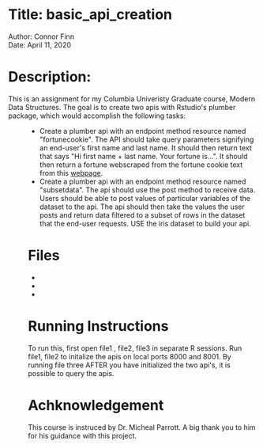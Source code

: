 # Title: basic_api_creation
Author: Connor Finn <br>
Date: April 11, 2020 <br>

# Description: 
This is an assignment for my Columbia Univeristy Graduate course, Modern Data Structures. The goal is to create two apis with Rstudio's plumber package, which would accomplish the following tasks: <dir>
  * Create a plumber api with an endpoint method resource named "fortunecookie".  The API should take query parameters signifying an end-user's first name and last name.  It should then return text that says "Hi first name + last name.  Your fortune is...".  It should then return a fortune webscraped from the fortune cookie text from this [webpage](http://www.fortunecookiemessage.com/).
  *  Create a plumber api with an endpoint method resource named "subsetdata".  The api should use the post method to receive data.  Users should be able to post values of particular variables of the dataset to the api.  The api should then take the values the user posts and return data filtered to a subset of rows in the dataset that the end-user requests.  USE the iris dataset to build your api.  

# Files 
  *  
  * 
  * 
  
# Running Instructions
To run this, first open file1 , file2, file3 in separate R sessions. Run file1, file2 to initalize the apis on local ports 8000 and 8001.  By running file three AFTER you have initialized the two api's, it is possible to query the apis.

# Achknowledgement
This course is instruced by Dr. Micheal Parrott. A big thank you to him for his guidance with this project. 
